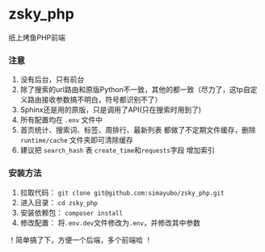 # zsky_php
纸上烤鱼PHP前端

### 注意
1. 没有后台，只有前台
2. 除了搜索的url路由和原版Python不一致，其他的都一致（尽力了，这tp自定义路由接收参数搞不明白，符号都识别不了）
3. Sphinx还是用的原版，只是调用了API(只在搜索时用到了)
4. 所有配置均在 `.env` 文件中
5. 首页统计、搜索词、标签、周排行、最新列表 都做了不定期文件缓存，删除 `runtime/cache` 文件夹即可清除缓存 
6. 建议把 `search_hash` 表 `create_time`和`requests`字段 增加索引

### 安装方法

1. 拉取代码：
`git clone git@github.com:simayubo/zsky_php.git`
2. 进入目录：
`cd zsky_php`
3. 安装依赖包：
`composer install`
4. 修改配置：
将`.env.dev`文件修改为`.env`，并修改其中参数

！简单搞了下，方便一个后端，多个前端哈 ！

